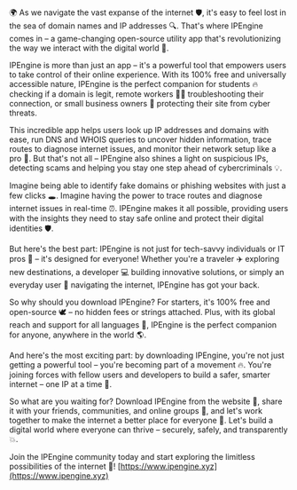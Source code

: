 🌍 As we navigate the vast expanse of the internet 🛡️, it's easy to feel lost in the sea of domain names and IP addresses 🔍. That's where IPEngine comes in – a game-changing open-source utility app that's revolutionizing the way we interact with the digital world 📡.

IPEngine is more than just an app – it's a powerful tool that empowers users to take control of their online experience. With its 100% free and universally accessible nature, IPEngine is the perfect companion for students 🔥 checking if a domain is legit, remote workers 👩‍💻 troubleshooting their connection, or small business owners 🏢 protecting their site from cyber threats.

This incredible app helps users look up IP addresses and domains with ease, run DNS and WHOIS queries to uncover hidden information, trace routes to diagnose internet issues, and monitor their network setup like a pro 🔧. But that's not all – IPEngine also shines a light on suspicious IPs, detecting scams and helping you stay one step ahead of cybercriminals 💡.

Imagine being able to identify fake domains or phishing websites with just a few clicks 🕳️. Imagine having the power to trace routes and diagnose internet issues in real-time ⏰. IPEngine makes it all possible, providing users with the insights they need to stay safe online and protect their digital identities 🛡️.

But here's the best part: IPEngine is not just for tech-savvy individuals or IT pros 🔧 – it's designed for everyone! Whether you're a traveler ✈️ exploring new destinations, a developer 💻 building innovative solutions, or simply an everyday user 📱 navigating the internet, IPEngine has got your back.

So why should you download IPEngine? For starters, it's 100% free and open-source 🕊️ – no hidden fees or strings attached. Plus, with its global reach and support for all languages 💬, IPEngine is the perfect companion for anyone, anywhere in the world 🌎.

And here's the most exciting part: by downloading IPEngine, you're not just getting a powerful tool – you're becoming part of a movement 🔥. You're joining forces with fellow users and developers to build a safer, smarter internet – one IP at a time 💪.

So what are you waiting for? Download IPEngine from the website 📲, share it with your friends, communities, and online groups 🤩, and let's work together to make the internet a better place for everyone 🌈. Let's build a digital world where everyone can thrive – securely, safely, and transparently 💥.

Join the IPEngine community today and start exploring the limitless possibilities of the internet 🚀! [https://www.ipengine.xyz](https://www.ipengine.xyz)